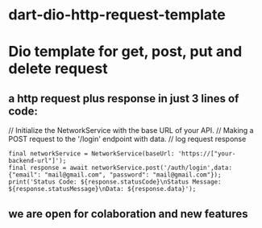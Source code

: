 
# dart-dio-http-request-template

# Dio template for get, post, put and delete request 

## a http request plus response in just 3 lines of code:
// Initialize the NetworkService with the base URL of your API.
// Making a POST request to the '/login' endpoint with data.
// log request response

```
final networkService = NetworkService(baseUrl: 'https://["your-backend-url"]');
final response = await networkService.post('/auth/login',data: {"email": "mail@gmail.com", "password": "mail@gmail.com"});
print('Status Code: ${response.statusCode}\nStatus Message: ${response.statusMessage}\nData: ${response.data}');
```

## we are open for colaboration and new features